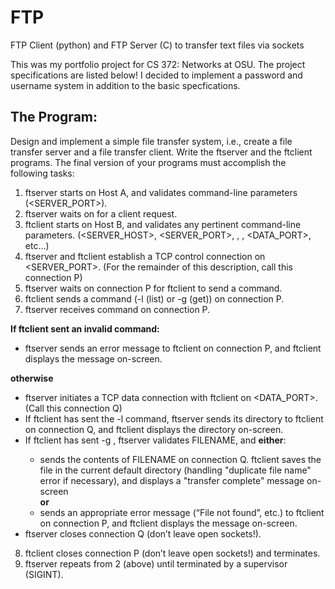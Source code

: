 # FTP
FTP Client (python) and FTP Server (C) to transfer text files via sockets

This was my portfolio project for CS 372: Networks at OSU. The project specifications are listed below! I decided to implement a password
and username system in addition to the basic specfications.

## The Program:
Design and implement a simple file transfer system, i.e., create a file transfer server and a file transfer client. Write the ftserver and the ftclient programs. The final version of your programs must accomplish the following tasks:
1. ftserver starts on Host A, and validates command-line parameters (<SERVER_PORT>).
2. ftserver waits on <PORTNUM> for a client request.
3. ftclient starts on Host B, and validates any pertinent command-line parameters. (<SERVER_HOST>, <SERVER_PORT>, <COMMAND>, <FILENAME>, <DATA_PORT>, etc…)
4. ftserver and ftclient establish a TCP control connection on <SERVER_PORT>. (For the remainder of this description, call this connection P)
5. ftserver waits on connection P for ftclient to send a command.
6. ftclient sends a command (-l (list) or -g <FILENAME> (get)) on connection P.
7. ftserver receives command on connection P.  

**If ftclient sent an invalid command:** 
- ftserver sends an error message to ftclient on connection P, and ftclient displays the message on-screen.  

**otherwise**
- ftserver initiates a TCP data connection with ftclient on <DATA_PORT>. (Call this connection Q)  
- If ftclient has sent the -l command, ftserver sends its directory to ftclient on connection Q, and ftclient displays the directory on-screen.  
- If ftclient has sent -g <FILENAME>, ftserver validates FILENAME, and **either**:  
  + sends the contents of FILENAME on connection Q. ftclient saves the file in the current default directory (handling "duplicate file name" error if necessary), and displays a "transfer complete" message on-screen  
**or**  
  + sends an appropriate error message (“File not found”, etc.) to ftclient on connection P, and ftclient displays the message on-screen. 
- ftserver closes connection Q (don’t leave open sockets!).  
8. ftclient closes connection P (don’t leave open sockets!) and terminates.
9. ftserver repeats from 2 (above) until terminated by a supervisor (SIGINT).

